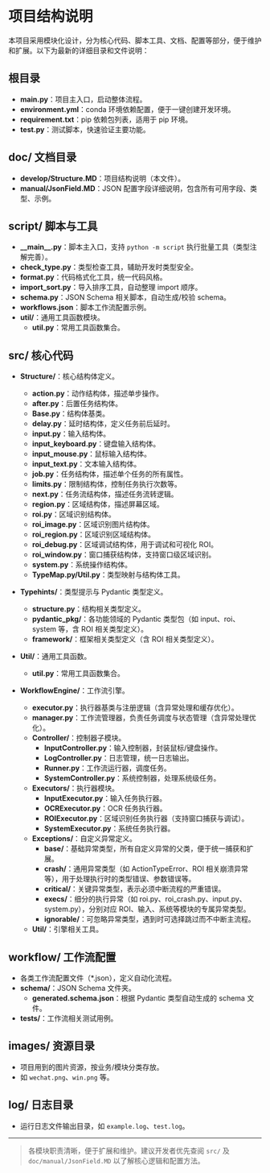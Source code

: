 # 项目结构说明

本项目采用模块化设计，分为核心代码、脚本工具、文档、配置等部分，便于维护和扩展。以下为最新的详细目录和文件说明：

## 根目录

- **main.py**：项目主入口，启动整体流程。
- **environment.yml**：conda 环境依赖配置，便于一键创建开发环境。
- **requirement.txt**：pip 依赖包列表，适用于 pip 环境。
- **test.py**：测试脚本，快速验证主要功能。

## doc/ 文档目录

- **develop/Structure.MD**：项目结构说明（本文件）。
- **manual/JsonField.MD**：JSON 配置字段详细说明，包含所有可用字段、类型、示例。

## script/ 脚本与工具

- **\_\_main\_\_.py**：脚本主入口，支持 `python -m script` 执行批量工具（类型注解完善）。
- **check_type.py**：类型检查工具，辅助开发时类型安全。
- **format.py**：代码格式化工具，统一代码风格。
- **import_sort.py**：导入排序工具，自动整理 import 顺序。
- **schema.py**：JSON Schema 相关脚本，自动生成/校验 schema。
- **workflows.json**：脚本工作流配置示例。
- **util/**：通用工具函数模块。
  - **util.py**：常用工具函数集合。

## src/ 核心代码

- **Structure/**：核心结构体定义。

  - **action.py**：动作结构体，描述单步操作。
  - **after.py**：后置任务结构体。
  - **Base.py**：结构体基类。
  - **delay.py**：延时结构体，定义任务前后延时。
  - **input.py**：输入结构体。
  - **input_keyboard.py**：键盘输入结构体。
  - **input_mouse.py**：鼠标输入结构体。
  - **input_text.py**：文本输入结构体。
  - **job.py**：任务结构体，描述单个任务的所有属性。
  - **limits.py**：限制结构体，控制任务执行次数等。
  - **next.py**：任务流结构体，描述任务流转逻辑。
  - **region.py**：区域结构体，描述屏幕区域。
  - **roi.py**：区域识别结构体。
  - **roi_image.py**：区域识别图片结构体。
  - **roi_region.py**：区域识别区域结构体。
  - **roi_debug.py**：区域调试结构体，用于调试和可视化 ROI。
  - **roi_window.py**：窗口捕获结构体，支持窗口级区域识别。
  - **system.py**：系统操作结构体。
  - **TypeMap.py/Util.py**：类型映射与结构体工具。

- **Typehints/**：类型提示与 Pydantic 类型定义。

  - **structure.py**：结构相关类型定义。
  - **pydantic_pkg/**：各功能领域的 Pydantic 类型包（如 input、roi、system 等，含 ROI 相关类型定义）。
  - **framework/**：框架相关类型定义（含 ROI 相关类型定义）。

- **Util/**：通用工具函数。

  - **util.py**：常用工具函数集合。

- **WorkflowEngine/**：工作流引擎。
  - **executor.py**：执行器基类与注册逻辑（含异常处理和缓存优化）。
  - **manager.py**：工作流管理器，负责任务调度与状态管理（含异常处理优化）。
  - **Controller/**：控制器子模块。
    - **InputController.py**：输入控制器，封装鼠标/键盘操作。
    - **LogController.py**：日志管理，统一日志输出。
    - **Runner.py**：工作流运行器，调度任务。
    - **SystemController.py**：系统控制器，处理系统级任务。
  - **Executors/**：执行器模块。
    - **InputExecutor.py**：输入任务执行器。
    - **OCRExecutor.py**：OCR 任务执行器。
    - **ROIExecutor.py**：区域识别任务执行器（支持窗口捕获与调试）。
    - **SystemExecutor.py**：系统任务执行器。
  - **Exceptions/**：自定义异常定义。
    - **base/**：基础异常类型，所有自定义异常的父类，便于统一捕获和扩展。
    - **crash/**：通用异常类型（如 ActionTypeError、ROI 相关崩溃异常等），用于处理执行时的类型错误、参数错误等。
    - **critical/**：关键异常类型，表示必须中断流程的严重错误。
    - **execs/**：细分的执行异常（如 roi.py、roi_crash.py、input.py、system.py），分别对应 ROI、输入、系统等模块的专属异常类型。
    - **ignorable/**：可忽略异常类型，遇到时可选择跳过而不中断主流程。
  - **Util/**：引擎相关工具。

## workflow/ 工作流配置

- 各类工作流配置文件（\*.json），定义自动化流程。
- **schema/**：JSON Schema 文件夹。
  - **generated.schema.json**：根据 Pydantic 类型自动生成的 schema 文件。
- **tests/**：工作流相关测试用例。

## images/ 资源目录

- 项目用到的图片资源，按业务/模块分类存放。
- 如 `wechat.png`、`win.png` 等。

## log/ 日志目录

- 运行日志文件输出目录，如 `example.log`、`test.log`。

---

> 各模块职责清晰，便于扩展和维护。建议开发者优先查阅 `src/` 及 `doc/manual/JsonField.MD` 以了解核心逻辑和配置方法。
